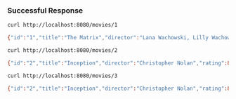 
### Successful Response 

```bash
curl http://localhost:8080/movies/1

{"id":"1","title":"The Matrix","director":"Lana Wachowski, Lilly Wachowski","rating":8.7}
```
```bash
curl http://localhost:8080/movies/2

{"id":"2","title":"Inception","director":"Christopher Nolan","rating":8.8}
```

```bash
curl http://localhost:8080/movies/3

{"id":"2","title":"Inception","director":"Christopher Nolan","rating":8.8}
```
